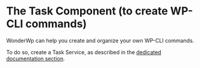 # The Task Component (to create WP-CLI commands)

WonderWp can help you create and organize your own WP-CLI commands.

To do so, create a Task Service, as described in the [dedicated documentation section](../../02_Creating_a_plugin/04_Services/05_Task_service.md).
